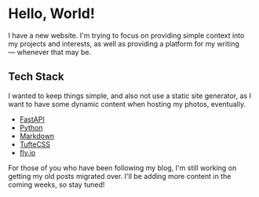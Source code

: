 # Hello, World!

I have a new website. I'm trying to focus on providing simple context into my projects and interests, as well as providing a platform for my writing — whenever that may be.

## Tech Stack

I wanted to keep things simple, and also not use a static site generator, as I want
to have some dynamic content when hosting my photos, eventually.

- [FastAPI](https://fastapi.tiangolo.com/)
- [Python](https://www.python.org/)
- [Markdown](https://daringfireball.net/projects/markdown/)
- [TufteCSS](https://github.com/edwardtufte/tufte-css)
- [fly.io](https://fly.io)

For those of you who have been following my blog, I'm still working on getting
my old posts migrated over. I'll be adding more content in the coming weeks,
so stay tuned!
